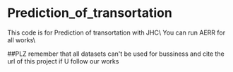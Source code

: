 # Prediction_of_transortation
This code is for Prediction of transortation with JHC\\
You can run AERR for all works\\

##PLZ remember that all datasets can't be used for bussiness and cite the url of this project if U follow our works 
